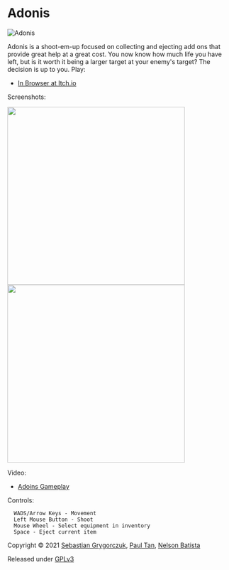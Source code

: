 # Adonis
![Adonis](https://img.itch.zone/aW1nLzUwNzk0NTEucG5n/original/N533fW.pngg)

Adonis is a shoot-em-up focused on collecting and ejecting add ons that provide great help at a great cost. You now know how much life you have left, but is it worth it being a larger target at your enemy's target? The decision is up to you. 
Play:

- [In Browser at Itch.io](https://orczuk.itch.io/adonis)

Screenshots:

<img src="https://img.itch.zone/aW1hZ2UvODk5Nzg2LzUwNzkxOTQucG5n/347x500/%2BD8RDz.png" width="400">
<img src="https://img.itch.zone/aW1hZ2UvODk5Nzg2LzU0Mzg2MzYucG5n/347x500/wnw49w.png" width="400">

Video: 
- [Adoins Gameplay](https://www.youtube.com/watch?v=ak4AhjtT72w)

Controls:
```
  WADS/Arrow Keys - Movement 
  Left Mouse Button - Shoot
  Mouse Wheel - Select equipment in inventory 
  Space - Eject current item 
```

Copyright © 2021 [Sebastian Grygorczuk](https://orczuk.github.io/), [Paul Tan](https://github.com/Neminem1203), [Nelson Batista](https://github.com/batistan)

Released under [GPLv3](gpl-3.0.txt)

